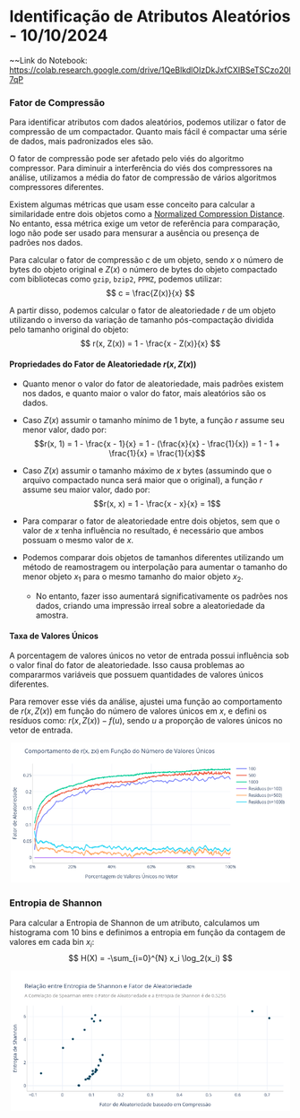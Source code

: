 # Identificação de Atributos Aleatórios - 10/10/2024

~~Link do Notebook: https://colab.research.google.com/drive/1QeBlkdlOIzDkJxfCXIBSeTSCzo20I7qP

### Fator de Compressão

Para identificar atributos com dados aleatórios, podemos utilizar o fator de compressão de um compactador. Quanto mais fácil é compactar uma série de dados, mais padronizados eles são.

O fator de compressão pode ser afetado pelo viés do algoritmo compressor. Para diminuir a interferência do viés dos compressores na análise, utilizamos a média do fator de compressão de vários algoritmos compressores diferentes.

Existem algumas métricas que usam esse conceito para calcular a similaridade entre dois objetos como a [Normalized Compression Distance](https://medium.com/@kanvaly/normalized-compression-distance-d8698bc650b4). No entanto, essa métrica exige um vetor de referência para comparação, logo não pode ser usado para mensurar a ausência ou presença de padrões nos dados.

Para calcular o fator de compressão $c$ de um objeto, sendo $x$ o número de bytes do objeto original e $Z(x)$ o número de bytes do objeto compactado com bibliotecas como `gzip`, `bzip2`, `PPMZ`, podemos utilizar:
$$
c = \frac{Z(x)}{x}
$$

A partir disso, podemos calcular o fator de aleatoriedade $r$ de um objeto utilizando o inverso da variação de tamanho pós-compactação dividida pelo tamanho original do objeto:
$$
r(x, Z(x)) = 1 - \frac{x - Z(x)}{x}
$$
#### Propriedades do Fator de Aleatoriedade $r(x, Z(x))$

- Quanto menor o valor do fator de aleatoriedade, mais padrões existem nos dados, e quanto maior o valor do fator, mais aleatórios são os dados.

- Caso $Z(x)$ assumir o tamanho mínimo de 1 byte, a função $r$ assume seu menor valor, dado por: $$r(x, 1) = 1 - \frac{x - 1}{x} = 1 - (\frac{x}{x} - \frac{1}{x}) = 1 - 1 + \frac{1}{x} = \frac{1}{x}$$
- Caso $Z(x)$ assumir o tamanho máximo de $x$ bytes (assumindo que o arquivo compactado nunca será maior que o original), a função $r$ assume seu maior valor, dado por: $$r(x, x) = 1 - \frac{x - x}{x} = 1$$
- Para comparar o fator de aleatoriedade entre dois objetos, sem que o valor de $x$ tenha influência no resultado, é necessário que ambos possuam o mesmo valor de $x$.

- Podemos comparar dois objetos de tamanhos diferentes utilizando um método de reamostragem ou interpolação para aumentar o tamanho do menor objeto $x_1$ para o mesmo tamanho do maior objeto $x_2$. 
	- No entanto, fazer isso aumentará significativamente os padrões nos dados, criando uma impressão irreal sobre a aleatoriedade da amostra.

#### Taxa de Valores Únicos

A porcentagem de valores únicos no vetor de entrada possui influência sob o valor final do fator de aleatoriedade. Isso causa problemas ao compararmos variáveis que possuem quantidades de valores únicos diferentes.

Para remover esse viés da análise, ajustei uma função ao comportamento de $r(x, Z(x))$ em função do número de valores únicos em $x$, e defini os resíduos como: $r(x, Z(x)) - f(u)$, sendo $u$ a proporção de valores únicos no vetor de entrada.

<p align="center">
  <img src="Images/TaxaValoresUnicosFatorAleatoriedade.png" height="250" title="Exemplo da Cidade de São Carlos na Plataforma Inteli.Gente">
</p>

### Entropia de Shannon

Para calcular a Entropia de Shannon de um atributo, calculamos um histograma com 10 bins e definimos a entropia em função da contagem de valores em cada bin $x_i$:
$$ H(X) = -\sum_{i=0}^{N} x_i \log_2(x_i) $$

<p align="center">
  <img src="Images/RelacaoEntropiaFatorAleatoriedade.png" height="250" title="Exemplo da Cidade de São Carlos na Plataforma Inteli.Gente">
</p>
